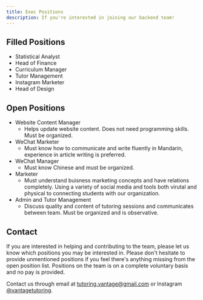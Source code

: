 ```yaml
---
title: Exec Positions
description: If you're interested in joining our backend team!
---
```


## Filled Positions

- Statistical Analyst
- Head of Finance
- Curriculum Manager
- Tutor Management
- Instagram Marketer
- Head of Design

## Open Positions

- Website Content Manager
    - Helps update website content. Does not need programming skills. Must be organized.
- WeChat Marketer
    - Must know how to communicate and write fluently in Mandarin, experience in article writing is preferred.
- WeChat Manager
    - Must know Chinese and must be organized.
- Marketer
    - Must understand buisness marketing concepts and have relations completely. Using a variety of social media and tools both virutal and physical to connecting students with our organization.
- Admin and Tutor Management
    - Discuss quality and content of tutoring sessions and communicates between team. Must be organized and is observative.

## Contact

If you are interested in helping and contributing to the team, please let us know which positions you may be interested in. Please don't hesitate to provide unmentioned positions if you feel there's anything missing from the open position list. Positions on the team is on a complete voluntary basis and no pay is provided.

Contact us through email at [tutoring.vantage@gmail.com](mailto:tutoring.vantage@gmail.com) or Instagram [@vantagetutoring](https://www.instagram.com/vantagetutoring/).